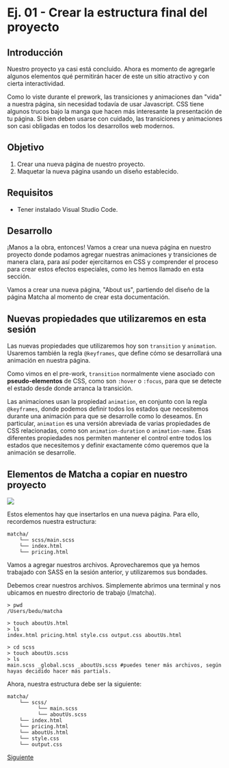 # Ej. 01 - Crear la estructura final del proyecto
## Introducción
Nuestro proyecto ya casi está concluido. Ahora es momento de agregarle algunos elementos qué permitirán hacer de este un sitio atractivo y con cierta interactividad.

Como lo viste durante el prework, las transiciones y animaciones dan "vida" a nuestra página, sin necesidad todavía de usar Javascript. CSS tiene algunos trucos bajo la manga que hacen más interesante la presentación de tu página. Si bien deben usarse con cuidado, las transiciones y animaciones son casi obligadas en todos los desarrollos web modernos.

## Objetivo
1. Crear una nueva página de nuestro proyecto.
2. Maquetar la nueva página usando un diseño establecido.

## Requisitos
- Tener instalado Visual Studio Code.

## Desarrollo

¡Manos a la obra, entonces! Vamos a crear una nueva página en nuestro proyecto donde podamos agregar nuestras animaciones y transiciones de manera clara, para así poder ejercitarnos en CSS y comprender el proceso para crear estos efectos especiales, como les hemos llamado en esta sección.

Vamos a crear una nueva página, "About us", partiendo del diseño de la página Matcha al momento de crear esta documentación.

## Nuevas propiedades que utilizaremos en esta sesión

Las nuevas propiedades que utilizaremos hoy son `transition` y `animation`. Usaremos también la regla `@keyframes`, que define cómo se desarrollará una animación en nuestra página.

Como vimos en el pre-work, `transition` normalmente viene asociado con **pseudo-elementos** de CSS, como son `:hover` o `:focus`, para que se detecte el estado desde donde arranca la transición.

Las animaciones usan la propiedad `animation`, en conjunto con la regla `@keyframes`, donde podemos definir todos los estados que necesitemos durante una animación para que se desarrolle como lo deseamos. En particular, `animation` es una versión abreviada de varias propiedades de CSS relacionadas, como son `animation-duration` o `animation-name`. Esas diferentes propiedades nos permiten mantener el control entre todos los estados que necesitemos y definir exactamente cómo queremos que la animación se desarrolle.

## Elementos de Matcha a copiar en nuestro proyecto

![](../assets/topFeaturesMatcha.png)

Estos elementos hay que insertarlos en una nueva página. Para ello, recordemos nuestra estructura:

```text
matcha/
    └── scss/main.scss
    └── index.html
    └── pricing.html
```

Vamos a agregar nuestros archivos. Aprovecharemos que ya hemos trabajado con SASS en la sesión anterior, y utilizaremos sus bondades.

Debemos crear nuestros archivos. Simplemente abrimos una terminal y nos ubicamos en nuestro directorio de trabajo (/matcha).


```shell
> pwd
/Users/bedu/matcha

> touch aboutUs.html
> ls
index.html pricing.html style.css output.css aboutUs.html

> cd scss
> touch aboutUs.scss
> ls
main.scss _global.scss _aboutUs.scss #puedes tener más archivos, según hayas decidido hacer más partials.
```

Ahora, nuestra estructura debe ser la siguiente:

```text
matcha/
    └── scss/
          └── main.scss
          └── aboutUs.scss
    └── index.html
    └── pricing.html
    └── aboutUs.html
    └── style.css
    └── output.css
```

[Siguiente](../reto-01/README.md)